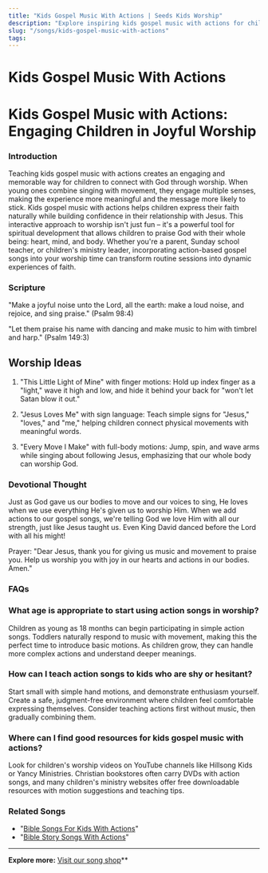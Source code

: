 ```yaml
---
title: "Kids Gospel Music With Actions | Seeds Kids Worship"
description: "Explore inspiring kids gospel music with actions for children's worship and faith development. Biblical music resources for families and ministry."
slug: "/songs/kids-gospel-music-with-actions"
tags:
---
```


# Kids Gospel Music With Actions

# Kids Gospel Music with Actions: Engaging Children in Joyful Worship

### Introduction
Teaching kids gospel music with actions creates an engaging and memorable way for children to connect with God through worship. When young ones combine singing with movement, they engage multiple senses, making the experience more meaningful and the message more likely to stick. Kids gospel music with actions helps children express their faith naturally while building confidence in their relationship with Jesus. This interactive approach to worship isn't just fun – it's a powerful tool for spiritual development that allows children to praise God with their whole being: heart, mind, and body. Whether you're a parent, Sunday school teacher, or children's ministry leader, incorporating action-based gospel songs into your worship time can transform routine sessions into dynamic experiences of faith.

### Scripture
"Make a joyful noise unto the Lord, all the earth: make a loud noise, and rejoice, and sing praise." (Psalm 98:4)

"Let them praise his name with dancing and make music to him with timbrel and harp." (Psalm 149:3)

## Worship Ideas
1. "This Little Light of Mine" with finger motions: Hold up index finger as a "light," wave it high and low, and hide it behind your back for "won't let Satan blow it out."

2. "Jesus Loves Me" with sign language: Teach simple signs for "Jesus," "loves," and "me," helping children connect physical movements with meaningful words.

3. "Every Move I Make" with full-body motions: Jump, spin, and wave arms while singing about following Jesus, emphasizing that our whole body can worship God.

### Devotional Thought
Just as God gave us our bodies to move and our voices to sing, He loves when we use everything He's given us to worship Him. When we add actions to our gospel songs, we're telling God we love Him with all our strength, just like Jesus taught us. Even King David danced before the Lord with all his might!

Prayer: "Dear Jesus, thank you for giving us music and movement to praise you. Help us worship you with joy in our hearts and actions in our bodies. Amen."

### FAQs

### What age is appropriate to start using action songs in worship?
Children as young as 18 months can begin participating in simple action songs. Toddlers naturally respond to music with movement, making this the perfect time to introduce basic motions. As children grow, they can handle more complex actions and understand deeper meanings.

### How can I teach action songs to kids who are shy or hesitant?
Start small with simple hand motions, and demonstrate enthusiasm yourself. Create a safe, judgment-free environment where children feel comfortable expressing themselves. Consider teaching actions first without music, then gradually combining them.

### Where can I find good resources for kids gospel music with actions?
Look for children's worship videos on YouTube channels like Hillsong Kids or Yancy Ministries. Christian bookstores often carry DVDs with action songs, and many children's ministry websites offer free downloadable resources with motion suggestions and teaching tips.

### Related Songs

- "[Bible Songs For Kids With Actions](/songs/bible-songs-for-kids-with-actions/)"
- "[Bible Story Songs With Actions](/songs/bible-story-songs-with-actions/)"

---

**Explore more:** [Visit our song shop](https://seedskidsworship.com/shop)**

<!-- Schema Markup -->
<script type="application/ld+json">
{
  "@context": "https://schema.org",
  "@type": "MusicRecording",
  "name": "Kids Gospel Music With Actions",
  "byArtist": {
    "@type": "MusicGroup",
    "name": "Seeds Kids Worship"
  },
  "isFamilyFriendly": true,
  "url": "https://seedskidsworship.com/songs/kids-gospel-music-with-actions/"
}
</script>